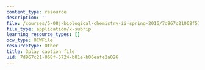 ```yaml
---
content_type: resource
description: ''
file: /courses/5-08j-biological-chemistry-ii-spring-2016/7d967c21068f5724b81eb06eafe2a026_0dJS3YUxeXI.vtt
file_type: application/x-subrip
learning_resource_types: []
ocw_type: OCWFile
resourcetype: Other
title: 3play caption file
uid: 7d967c21-068f-5724-b81e-b06eafe2a026
---
```


